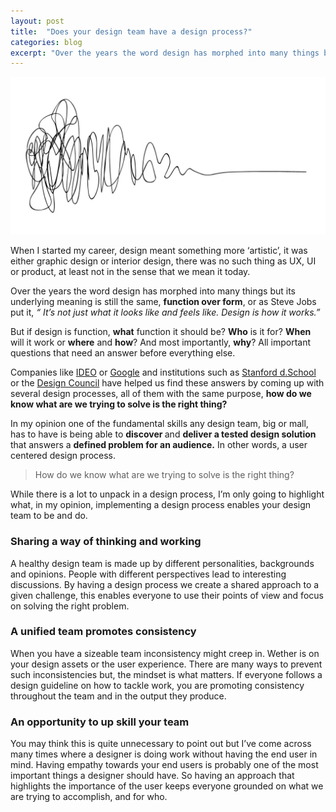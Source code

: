 ```yaml
---
layout: post
title:  "Does your design team have a design process?"
categories: blog
excerpt: "Over the years the word design has morphed into many things but its underlying meaning is still the same, function over form."
---
```

<p><img src="/assets/images/design-process.jpeg" alt="Design process"></p>
<p>When I started my career, design meant something more ‘artistic’, it was either graphic design or interior design, there was no such thing as UX, UI or product, at least not in the sense that we mean it today.</p>
<p>Over the years the word design has morphed into many things but its underlying meaning is still the same, <strong>function over form</strong>, or as Steve Jobs put it, <em>“ It’s not just what it looks like and feels like. Design is how it works.”</em></p>
<p>But if design is function, <strong>what</strong> function it should be? <strong>Who</strong> is it for? <strong>When</strong> will it work or <strong>where</strong> and <strong>how</strong>? And most importantly, <strong>why</strong>? All important questions that need an answer before everything else.</p>
<p>Companies like <a class="color-change" href="https://www.ideo.com/" target="_blank">IDEO</a> or <a class="color-change"  href="http://www.gv.com/sprint/" target="_blank">Google</a> and institutions such as <a class="color-change" href="https://dschool.stanford.edu/resources/a-virtual-crash-course-in-design-thinking" target="_blank">Stanford d.School</a> or the <a class="color-change"  href="https://www.designcouncil.org.uk/news-opinion/design-process-what-double-diamond" target="_blank">Design Council</a> have helped us find these answers by coming up with several design processes, all of them with the same purpose, <strong>how do we know what are we trying to solve is the right thing?</strong></p>
<p>In my opinion one of the fundamental skills any design team, big or mall, has to have is being able to <strong>discover </strong>and <strong>deliver a tested design solution </strong>that answers a <strong>defined problem for an audience.</strong> In other words, a user centered design process.</p>
<blockquote>How do we know what are we trying to solve is the right&nbsp;thing?</blockquote>
<p>While there is a lot to unpack in a design process, I’m only going to highlight what, in my opinion, implementing a design process enables your design team to be and do.</p>
<h3>Sharing a way of thinking and&nbsp;working</h3>
<p>A healthy design team is made up by different personalities, backgrounds and opinions. People with different perspectives lead to interesting discussions. By having a design process we create a shared approach to a given challenge, this enables everyone to use their points of view and focus on solving the right problem.</p>
<h3>A unified team promotes consistency</h3>
<p>When you have a sizeable team inconsistency might creep in. Wether is on your design assets or the user experience. There are many ways to prevent such inconsistencies but, the mindset is what matters. If everyone follows a design guideline on how to tackle work, you are promoting consistency throughout the team and in the output they produce.</p>
<h3>An opportunity to up skill your&nbsp;team</h3>
<p>You may think this is quite unnecessary to point out but I’ve come across many times where a designer is doing work without having the end user in mind. Having empathy towards your end users is probably one of the most important things a designer should have. So having an approach that highlights the importance of the user keeps everyone grounded on what we are trying to accomplish, and for who.</p>
